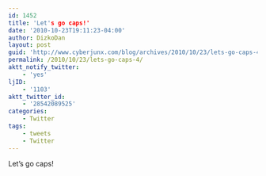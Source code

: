 ```yaml
---
id: 1452
title: 'Let's go caps!'
date: '2010-10-23T19:11:23-04:00'
author: DizkoDan
layout: post
guid: 'http://www.cyberjunx.com/blog/archives/2010/10/23/lets-go-caps-4/'
permalink: /2010/10/23/lets-go-caps-4/
aktt_notify_twitter:
    - 'yes'
ljID:
    - '1103'
aktt_twitter_id:
    - '28542089525'
categories:
    - Twitter
tags:
    - tweets
    - Twitter
---
```


Let’s go caps!